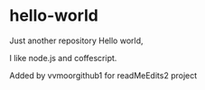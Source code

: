 # hello-world
Just another repository
Hello world,

I like node.js and coffescript.

Added by vvmoorgithub1 for readMeEdits2 project
